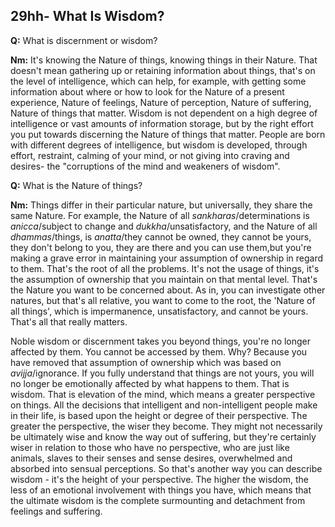 29hh- What Is Wisdom?
---------------------

**Q:** What is discernment or wisdom?

**Nm:** It\'s knowing the Nature of things, knowing things in their
Nature. That doesn\'t mean gathering up or retaining information about
things, that's on the level of intelligence, which can help, for
example, with getting some information about where or how to look for
the Nature of a present experience, Nature of feelings, Nature of
perception, Nature of suffering, Nature of things that matter. Wisdom is
not dependent on a high degree of intelligence or vast amounts of
information storage, but by the right effort you put towards discerning
the Nature of things that matter. People are born with different degrees
of intelligence, but wisdom is developed, through effort, restraint,
calming of your mind, or not giving into craving and desires- the
"corruptions of the mind and weakeners of wisdom".

**Q:** What is the Nature of things?

**Nm:** Things differ in their particular nature, but universally, they
share the same Nature. For example, the Nature of all
*sankharas*/determinations is *anicca*/subject to change and
*dukkha*/unsatisfactory, and the Nature of all *dhammas*/things, is
*anatta*/they cannot be owned, they cannot be yours, they don\'t belong
to you, they are there and you can use them,but you\'re making a grave
error in maintaining your assumption of ownership in regard to them.
That\'s the root of all the problems. It\'s not the usage of things,
it\'s the assumption of ownership that you maintain on that mental
level. That\'s the Nature you want to be concerned about. As in, you can
investigate other natures, but that\'s all relative, you want to come to
the root, the 'Nature of all things', which is impermanence,
unsatisfactory, and cannot be yours. That\'s all that really matters.

Noble wisdom or discernment takes you beyond things, you\'re no longer
affected by them. You cannot be accessed by them. Why? Because you have
removed that assumption of ownership which was based on
*avijja*/ignorance. If you fully understand that things are not yours,
you will no longer be emotionally affected by what happens to them. That
is wisdom. That is elevation of the mind, which means a greater
perspective on things. All the decisions that intelligent and
non-intelligent people make in their life, is based upon the height or
degree of their perspective. The greater the perspective, the wiser they
become. They might not necessarily be ultimately wise and know the way
out of suffering, but they\'re certainly wiser in relation to those who
have no perspective, who are just like animals, slaves to their senses
and sense desires, overwhelmed and absorbed into sensual perceptions. So
that\'s another way you can describe wisdom - it\'s the height of your
perspective. The higher the wisdom, the less of an emotional involvement
with things you have, which means that the ultimate wisdom is the
complete surmounting and detachment from feelings and suffering.

